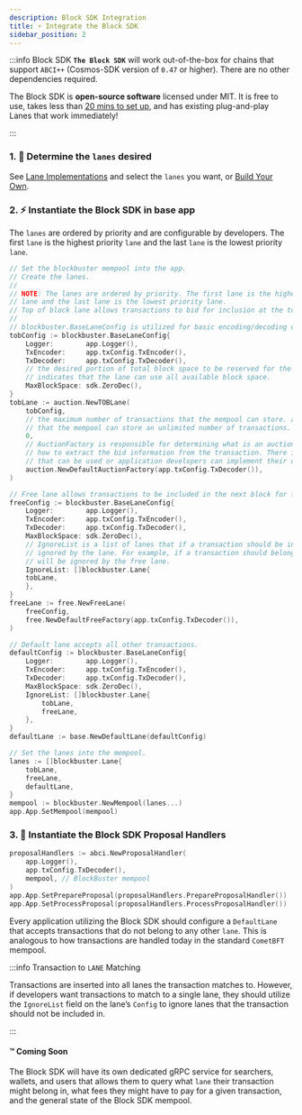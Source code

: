 ```yaml
---
description: Block SDK Integration
title: ⚡️ Integrate the Block SDK
sidebar_position: 2
---
```


:::info Block SDK
**`The Block SDK`** will work out-of-the-box for chains that support `ABCI++` (Cosmos-SDK version of `0.47` or higher). There are no other dependencies required.

<!-- TODO: David update link once repo is renamed -->

The Block SDK is **open-source software** licensed under MIT. It is free to use, takes less than [20 mins to set up](https://github.com/skip-mev/pob#protocol-owned-builder), and has existing plug-and-play Lanes that work immediately!

:::

### 1. 💅 Determine the `lanes` desired

<!-- TODO: add links -->

See [Lane Implementations](/) and select the `lanes` you want, or [Build Your Own](/).

### 2. ⚡️ Instantiate the Block SDK in base app

The `lanes` are ordered by priority and are configurable by developers. The first `lane` is the highest priority `lane` and the last `lane` is the lowest priority `lane`.

<!-- TODO: everything blockbuster has to be renamed block SDK -->

```go
// Set the blockbuster mempool into the app.
// Create the lanes.
//
// NOTE: The lanes are ordered by priority. The first lane is the highest priority
// lane and the last lane is the lowest priority lane.
// Top of block lane allows transactions to bid for inclusion at the top of the next block.
//
// blockbuster.BaseLaneConfig is utilized for basic encoding/decoding of transactions.
tobConfig := blockbuster.BaseLaneConfig{
    Logger:        app.Logger(),
    TxEncoder:     app.txConfig.TxEncoder(),
    TxDecoder:     app.txConfig.TxDecoder(),
    // the desired portion of total block space to be reserved for the lane. a value of 0
    // indicates that the lane can use all available block space.
    MaxBlockSpace: sdk.ZeroDec(),
}
tobLane := auction.NewTOBLane(
    tobConfig,
    // the maximum number of transactions that the mempool can store. a value of 0 indicates
    // that the mempool can store an unlimited number of transactions.
    0,
    // AuctionFactory is responsible for determining what is an auction bid transaction and
    // how to extract the bid information from the transaction. There is a default implementation
    // that can be used or application developers can implement their own.
    auction.NewDefaultAuctionFactory(app.txConfig.TxDecoder()),
)

// Free lane allows transactions to be included in the next block for free.
freeConfig := blockbuster.BaseLaneConfig{
    Logger:        app.Logger(),
    TxEncoder:     app.txConfig.TxEncoder(),
    TxDecoder:     app.txConfig.TxDecoder(),
    MaxBlockSpace: sdk.ZeroDec(),
    // IgnoreList is a list of lanes that if a transaction should be included in, it will be
    // ignored by the lane. For example, if a transaction should belong to the tob lane, it
    // will be ignored by the free lane.
    IgnoreList: []blockbuster.Lane{
    tobLane,
    },
}
freeLane := free.NewFreeLane(
    freeConfig,
    free.NewDefaultFreeFactory(app.txConfig.TxDecoder()),
)

// Default lane accepts all other transactions.
defaultConfig := blockbuster.BaseLaneConfig{
    Logger:        app.Logger(),
    TxEncoder:     app.txConfig.TxEncoder(),
    TxDecoder:     app.txConfig.TxDecoder(),
    MaxBlockSpace: sdk.ZeroDec(),
    IgnoreList: []blockbuster.Lane{
        tobLane,
        freeLane,
    },
}
defaultLane := base.NewDefaultLane(defaultConfig)

// Set the lanes into the mempool.
lanes := []blockbuster.Lane{
    tobLane,
    freeLane,
    defaultLane,
}
mempool := blockbuster.NewMempool(lanes...)
app.App.SetMempool(mempool)
```

### 3. 🚀 Instantiate the Block SDK Proposal Handlers

```go
proposalHandlers := abci.NewProposalHandler(
    app.Logger(),
    app.txConfig.TxDecoder(),
    mempool, // BlockBuster mempool
)
app.App.SetPrepareProposal(proposalHandlers.PrepareProposalHandler())
app.App.SetProcessProposal(proposalHandlers.ProcessProposalHandler())
```

Every application utilizing the Block SDK should configure a `DefaultLane` that
accepts transactions that do not belong to any other `lane`. This is analogous
to how transactions are handled today in the standard `CometBFT` mempool.

:::info Transaction to `LANE` Matching

Transactions are inserted into all lanes the transaction matches to. However,
if developers want transactions to match to a single lane, they should utilize
the `IgnoreList` field on the lane’s `Config` to ignore lanes that the transaction should not be included in.

:::

#### ™️ Coming Soon

The Block SDK will have its own dedicated gRPC service for searchers, wallets, and users that allows them to query what `lane` their transaction might belong in, what fees they might have to pay for a given transaction, and the general state of the Block SDK mempool.
